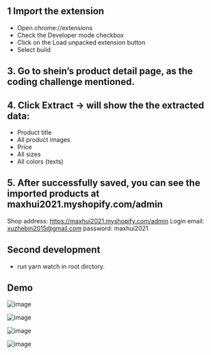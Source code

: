 ## 1 Import the extension
* Open chrome://extensions
* Check the Developer mode checkbox
* Click on the Load unpacked extension button
* Select build

## 3. Go to shein’s product detail page, as the coding challenge mentioned.

## 4. Click Extract -> will show the the extracted data:
* Product title
* All product images
* Price
* All sizes
* All colors (texts)

## 5. After successfully saved, you can see the imported products at maxhui2021.myshopify.com/admin

Shop address: https://maxhui2021.myshopify.com/admin
Login email: xuzhebin2015@gmail.com
password: maxhui2021
## Second development

* run yarn watch in root dirctory.
## Demo 
![image](https://user-images.githubusercontent.com/51693396/128052899-725c4b16-5b52-4632-9078-3dde3d02f26d.png)

![image](https://user-images.githubusercontent.com/51693396/128052923-88f2980c-8e1e-41c6-8776-b27a1af92d42.png)

![image](https://user-images.githubusercontent.com/51693396/128052935-d3cb9889-c610-471b-a10f-9d437684e757.png)

![image](https://user-images.githubusercontent.com/51693396/128052940-abfe695e-67da-47ea-9576-fe62190650b0.png)
